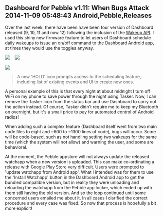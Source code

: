 Dashboard for Pebble v1.11: When Bugs Attack
2014-11-09 05:48:43
Android,Pebble,Releases
---

Over the last week, there have been have been four version of Dashboard released (9, 10, 11 and now 12) following the inclusion of the <a href="http://pbldev.io/wakeup">Wakeup API</a>. I used this shiny new firmware feature to let users of Dashboard schedule daily wakeups to issue an on/off command to the Dashboard Android app, at times they would use the toggles anyway.

![](/assets/import/media/2014/11/pebble-screenshot_2014-11-08_21-37-47.png)    ![](/assets/import/media/2014/11/pebble-screenshot_2014-11-08_21-38-04.png)

![](/assets/import/media/2014/11/pebble-screenshot_2014-11-08_21-38-11.png)
<blockquote>A new 'HOLD' icon prompts access to the scheduling feature, including list of existing events and UI to create new ones.</blockquote>
A personal example of this is that every night at about midnight I turn off WiFi on my phone to save power through the night using Tasker. Now, I can remove the Tasker icon from the status bar and use Dashboard to carry out the action instead. Of course, Tasker didn't require me to keep my Bluetooth on overnight, but it's a small price to pay for automated control of Android radios!

When adding such a complex feature (Dashboard itself went from two main code files to eight and ~600 to ~1300 lines of code), bugs will occur. Some will be code-based, such as not handling setting two wakeups for the same time (which the system will not allow) and warning the user, and some are behavioral.

At the moment, the Pebble appstore will not always update the released watchapp when a new version is uploaded. This can make co-ordinating a release with Google Play Store very difficult. Users were prompted to 'update watchapp from Android app'. What I intended was for them to use the 'Install Watchapp' button in the Dashboard Android app to get the bundled compatible version, but in reality they were unloading and reloading the watchapp from the Pebble app locker, which ended up with them still having the old version. And so the loop continued until some concerned users emailed me about it. In all cases I clarified the correct procedure and every case was fixed. So now that process is hopefully a bit more explicit!
